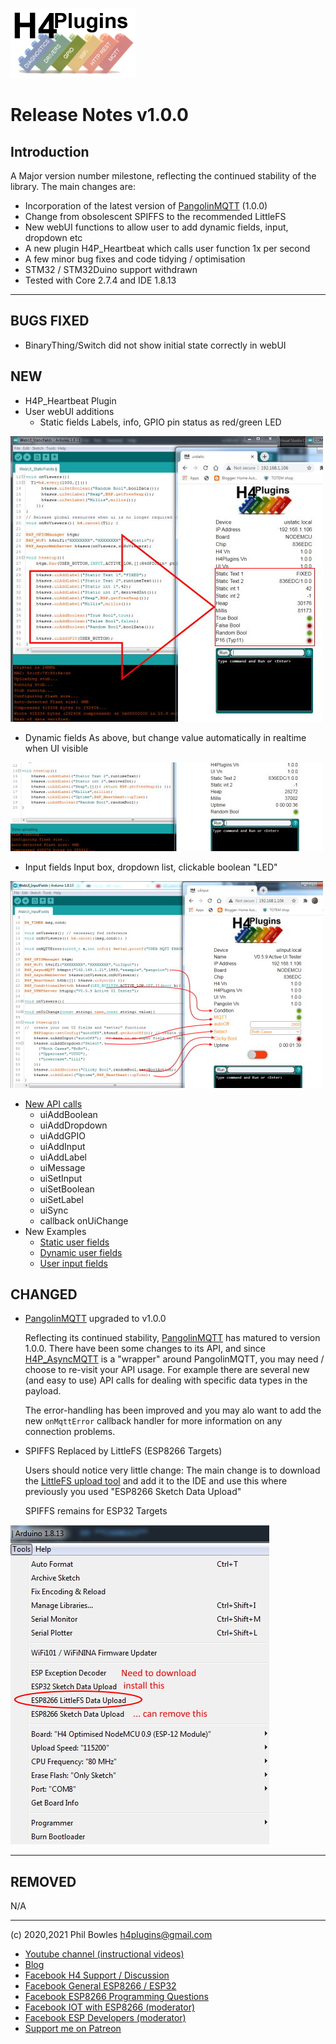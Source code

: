 ![H4P Flyer](/assets/GPIOLogo.jpg) 

# Release Notes v1.0.0

## Introduction

A Major version number milestone, reflecting the continued stability of the library. The main changes are:

* Incorporation of the latest version of [PangolinMQTT](https://github.com/philbowles/PangolinMQTT) (1.0.0)
* Change from obsolescent SPIFFS to the recommended LittleFS
* New webUI functions to allow user to add dynamic fields, input, dropdown etc
* A new plugin H4P_Heartbeat which calls user function 1x per second
* A few minor bug fixes and code tidying / optimisation
* STM32 / STM32Duino support withdrawn
* Tested with Core 2.7.4 and IDE 1.8.13

---

## **BUGS FIXED**

* BinaryThing/Switch did not show initial state correctly in webUI

## **NEW**

* H4P_Heartbeat Plugin
* User webUI additions
  * Static fields
    Labels, info, GPIO pin status as red/green LED

![static](../assets/uistatic.jpg)

  * Dynamic fields
    As above, but change value automatically in realtime when UI visible

![dynamic](../assets/uidynamic.jpg)

  * Input fields
    Input box, dropdown list, clickable boolean "LED"

![inputs](../assets/uiinput.jpg)

  * [New API calls](h4wifi.md)
      * uiAddBoolean
      * uiAddDropdown
      * uiAddGPIO
      * uiAddInput
      * uiAddLabel
      * uiMessage
      * uiSetInput
      * uiSetBoolean
      * uiSetLabel
      * uiSync
      * callback onUiChange
  * New Examples
    * [Static user fields](../examples/WEBUI/WebUI_StaticFields/WebUI_StaticFields.ino)
    * [Dynamic user fields](../examples/WEBUI/WebUI_DynamicFields/WebUI_DynamicFields.ino)
    * [User input fields](../examples/WEBUI/WebUI_InputFields/WebUI_InputFields.ino)

## **CHANGED**

  * [PangolinMQTT](https://github.com/philbowles/PangolinMQTT) upgraded to v1.0.0
  
    Reflecting its continued stability, [PangolinMQTT](https://github.com/philbowles/PangolinMQTT) has matured to version 1.0.0. There have been some changes to its API, and since [H4P_AsyncMQTT](h4mqtt.md) is a "wrapper" around PangolinMQTT, you may need / choose to re-visit your API usage. For example there are several new (and easy to use) API calls for dealing with specific data types in the payload.

    The error-handling has been improved and you may alo want to add the new `onMqttError` callback handler for more information on any connection problems.

  * SPIFFS Replaced by LittleFS (ESP8266 Targets)

    Users should notice very little change: The main change is to download the [LittleFS upload tool](https://github.com/earlephilhower/arduino-esp8266littlefs-plugin) and add it to the IDE and use this where previously you used "ESP8266 Sketch Data Upload"

    SPIFFS remains for ESP32 Targets

![fs loader](../assets/fs.jpg)

---

## **REMOVED**

N/A

---

(c) 2020,2021 Phil Bowles h4plugins@gmail.com

* [Youtube channel (instructional videos)](https://www.youtube.com/channel/UCYi-Ko76_3p9hBUtleZRY6g)
* [Blog](https://8266iot.blogspot.com)
* [Facebook H4  Support / Discussion](https://www.facebook.com/groups/444344099599131/)
* [Facebook General ESP8266 / ESP32](https://www.facebook.com/groups/2125820374390340/)
* [Facebook ESP8266 Programming Questions](https://www.facebook.com/groups/esp8266questions/)
* [Facebook IOT with ESP8266 (moderator)](https://www.facebook.com/groups/1591467384241011/)
* [Facebook ESP Developers (moderator)](https://www.facebook.com/groups/ESP8266/)
* [Support me on Patreon](https://patreon.com/esparto)
